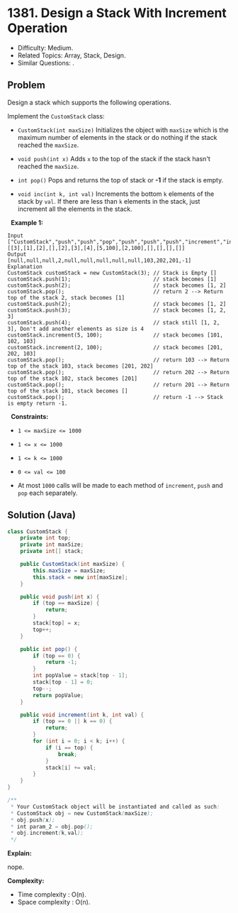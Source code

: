 # 1381. Design a Stack With Increment Operation

- Difficulty: Medium.
- Related Topics: Array, Stack, Design.
- Similar Questions: .

## Problem

Design a stack which supports the following operations.

Implement the ```CustomStack``` class:


	
- ```CustomStack(int maxSize)``` Initializes the object with ```maxSize``` which is the maximum number of elements in the stack or do nothing if the stack reached the ```maxSize```.
	
- ```void push(int x)``` Adds ```x``` to the top of the stack if the stack hasn't reached the ```maxSize```.
	
- ```int pop()``` Pops and returns the top of stack or **-1** if the stack is empty.
	
- ```void inc(int k, int val)``` Increments the bottom ```k``` elements of the stack by ```val```. If there are less than ```k``` elements in the stack, just increment all the elements in the stack.


 
**Example 1:**

```
Input
["CustomStack","push","push","pop","push","push","push","increment","increment","pop","pop","pop","pop"]
[[3],[1],[2],[],[2],[3],[4],[5,100],[2,100],[],[],[],[]]
Output
[null,null,null,2,null,null,null,null,null,103,202,201,-1]
Explanation
CustomStack customStack = new CustomStack(3); // Stack is Empty []
customStack.push(1);                          // stack becomes [1]
customStack.push(2);                          // stack becomes [1, 2]
customStack.pop();                            // return 2 --> Return top of the stack 2, stack becomes [1]
customStack.push(2);                          // stack becomes [1, 2]
customStack.push(3);                          // stack becomes [1, 2, 3]
customStack.push(4);                          // stack still [1, 2, 3], Don't add another elements as size is 4
customStack.increment(5, 100);                // stack becomes [101, 102, 103]
customStack.increment(2, 100);                // stack becomes [201, 202, 103]
customStack.pop();                            // return 103 --> Return top of the stack 103, stack becomes [201, 202]
customStack.pop();                            // return 202 --> Return top of the stack 102, stack becomes [201]
customStack.pop();                            // return 201 --> Return top of the stack 101, stack becomes []
customStack.pop();                            // return -1 --> Stack is empty return -1.
```

 
**Constraints:**


	
- ```1 <= maxSize <= 1000```
	
- ```1 <= x <= 1000```
	
- ```1 <= k <= 1000```
	
- ```0 <= val <= 100```
	
- At most ```1000``` calls will be made to each method of ```increment```, ```push``` and ```pop``` each separately.



## Solution (Java)

```java
class CustomStack {
    private int top;
    private int maxSize;
    private int[] stack;

    public CustomStack(int maxSize) {
        this.maxSize = maxSize;
        this.stack = new int[maxSize];
    }

    public void push(int x) {
        if (top == maxSize) {
            return;
        }
        stack[top] = x;
        top++;
    }

    public int pop() {
        if (top == 0) {
            return -1;
        }
        int popValue = stack[top - 1];
        stack[top - 1] = 0;
        top--;
        return popValue;
    }

    public void increment(int k, int val) {
        if (top == 0 || k == 0) {
            return;
        }
        for (int i = 0; i < k; i++) {
            if (i == top) {
                break;
            }
            stack[i] += val;
        }
    }
}

/**
 * Your CustomStack object will be instantiated and called as such:
 * CustomStack obj = new CustomStack(maxSize);
 * obj.push(x);
 * int param_2 = obj.pop();
 * obj.increment(k,val);
 */
```

**Explain:**

nope.

**Complexity:**

* Time complexity : O(n).
* Space complexity : O(n).
